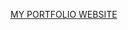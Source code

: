 [MY PORTFOLIO WEBSITE](https://github.com/francesschisom/my_portfolio_website/blob/main/README.md#My-Portfolio-Website)
